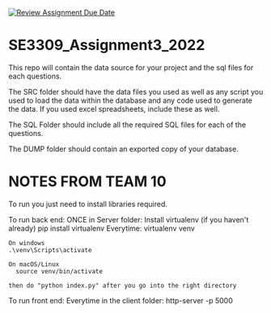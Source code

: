[![Review Assignment Due Date](https://classroom.github.com/assets/deadline-readme-button-24ddc0f5d75046c5622901739e7c5dd533143b0c8e959d652212380cedb1ea36.svg)](https://classroom.github.com/a/fv2McSSv)
# SE3309_Assignment3_2022

This repo will contain the data source for your project and the sql files for each questions.

The SRC folder should have the data files you used as well as any script you used to load the data within the database and any code used to generate the data. If you used excel spreadsheets, include these as well.

The SQL Folder should include all the required SQL files for each of the questions.

The DUMP folder should contain an exported copy of your database.


# NOTES FROM TEAM 10
To run you just need to install libraries required.

To run back end:
ONCE in Server folder:
  Install virtualenv (if you haven't already)
  pip install virtualenv
  Everytime:
    virtualenv venv
  
    On windows
    .\venv\Scripts\activate
    
    On macOS/Linux
      source venv/bin/activate 
    
    then do "python index.py" after you go into the right directory

To run front end:
  Everytime in the client folder:
    http-server -p 5000
